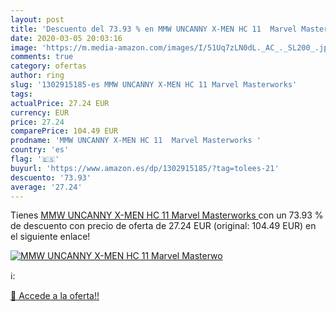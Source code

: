 ```yaml
---
layout: post
title: 'Descuento del 73.93 % en MMW UNCANNY X-MEN HC 11  Marvel Masterwo'
date: 2020-03-05 20:03:16
image: 'https://m.media-amazon.com/images/I/51Uq7zLN0dL._AC_._SL200_.jpg'
comments: true
category: ofertas
author: ring
slug: '1302915185-es MMW UNCANNY X-MEN HC 11 Marvel Masterworks'
tags: 
actualPrice: 27.24 EUR
currency: EUR
price: 27.24
comparePrice: 104.49 EUR
prodname: 'MMW UNCANNY X-MEN HC 11  Marvel Masterworks '
country: 'es'
flag: '🇪🇸'
buyurl: 'https://www.amazon.es/dp/1302915185/?tag=tolees-21'
descuento: '73.93'
average: '27.24'
---
```


Tienes [MMW UNCANNY X-MEN HC 11  Marvel Masterworks ](https://www.amazon.es/dp/1302915185/?tag=tolees-21) con un 73.93 % de descuento con precio de oferta de 27.24 EUR (original: 104.49 EUR) en el siguiente enlace!

[![MMW UNCANNY X-MEN HC 11  Marvel Masterwo](https://m.media-amazon.com/images/I/51Uq7zLN0dL._AC_._SL200_.jpg)](https://www.amazon.es/dp/1302915185/?tag=tolees-21)

ℹ️:


[🛒 Accede a la oferta!!](https://www.amazon.es/dp/1302915185/?tag=tolees-21)

